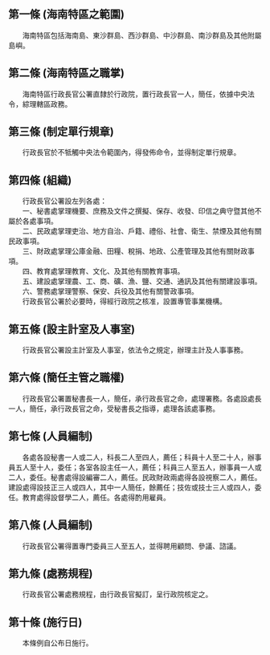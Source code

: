 第一條 (海南特區之範圍)
-----------------------
　　海南特區包括海南島、東沙群島、西沙群島、中沙群島、南沙群島及其他附屬島嶼。  


第二條 (海南特區之職掌)
-----------------------
　　海南特區行政長官公署直隸於行政院，置行政長官一人，簡任，依據中央法令，綜理轄區政務。  


第三條 (制定單行規章)
---------------------
　　行政長官於不牴觸中央法令範圍內，得發佈命令，並得制定單行規章。  


第四條 (組織)
-------------
　　行政長官公署設左列各處：  
　　一、秘書處掌理機要、庶務及文件之撰擬、保存、收發、印信之典守暨其他不屬於各處事項。  
　　二、民政處掌理吏治、地方自治、戶籍、禮俗、社會、衛生、禁煙及其他有關民政事項。  
　　三、財政處掌理公庫金融、田糧、稅捐、地政、公產管理及其他有關財政事項。  
　　四、教育處掌理教育、文化、及其他有關教育事項。  
　　五、建設處掌理農、工、商、礦、漁、鹽、交通、通訊及其他有關建設事項。  
　　六、警務處掌理警察、保安、兵役及其他有關警政事項。  
　　行政長官公署於必要時，得經行政院之核准，設置專管事業機構。  


第五條 (設主計室及人事室)
-------------------------
　　行政長官公署設主計室及人事室，依法令之規定，辦理主計及人事事務。  


第六條 (簡任主管之職權)
-----------------------
　　行政長官公署置秘書長一人，簡任，承行政長官之命，處理署務。各處設處長一人，簡任，承行政長官之命，受秘書長之指導，處理各該處事務。  


第七條 (人員編制)
-----------------
　　各處各設秘書一人或二人，科長二人至四人，薦任；科員十人至二十人，辦事員五人至十人，委任；各室各設主任一人，薦任；科員三人至五人，辦事員一人或二人，委任。秘書處得設編審二人，薦任。民政財政兩處得各設視察二人，薦任。建設處得設技正三人或四人，其中一人簡任，餘薦任；技佐或技士三人或四人，委任。教育處得設督學二人，薦任。各處得酌用雇員。  


第八條 (人員編制)
-----------------
　　行政長官公署得置專門委員三人至五人，並得聘用顧問、參議、諮議。  


第九條 (處務規程)
-----------------
　　行政長官公署處務規程，由行政長官擬訂，呈行政院核定之。  


第十條 (施行日)
---------------
　　本條例自公布日施行。